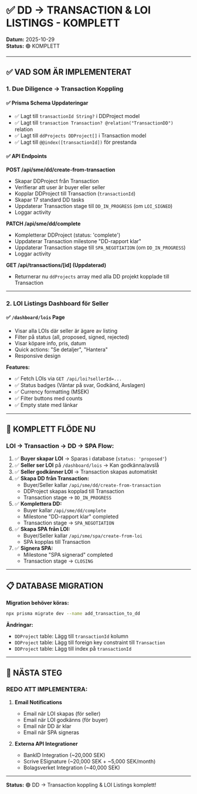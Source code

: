 # ✅ DD → TRANSACTION & LOI LISTINGS - KOMPLETT

**Datum:** 2025-10-29  
**Status:** 🟢 KOMPLETT

---

## ✅ VAD SOM ÄR IMPLEMENTERAT

### **1. Due Diligence → Transaction Koppling**

#### ✅ Prisma Schema Uppdateringar
- ✅ Lagt till `transactionId String?` i DDProject model
- ✅ Lagt till `transaction Transaction? @relation("TransactionDD")` relation
- ✅ Lagt till `ddProjects DDProject[]` i Transaction model
- ✅ Lagt till `@@index([transactionId])` för prestanda

#### ✅ API Endpoints

**POST /api/sme/dd/create-from-transaction**
- Skapar DDProject från Transaction
- Verifierar att user är buyer eller seller
- Kopplar DDProject till Transaction (`transactionId`)
- Skapar 17 standard DD tasks
- Uppdaterar Transaction stage till `DD_IN_PROGRESS` (om `LOI_SIGNED`)
- Loggar activity

**PATCH /api/sme/dd/complete**
- Kompletterar DDProject (status: 'complete')
- Uppdaterar Transaction milestone "DD-rapport klar"
- Uppdaterar Transaction stage till `SPA_NEGOTIATION` (om `DD_IN_PROGRESS`)
- Loggar activity

**GET /api/transactions/[id] (Uppdaterad)**
- Returnerar nu `ddProjects` array med alla DD projekt kopplade till Transaction

---

### **2. LOI Listings Dashboard för Seller**

#### ✅ `/dashboard/lois` Page
- Visar alla LOIs där seller är ägare av listing
- Filter på status (all, proposed, signed, rejected)
- Visar köpare info, pris, datum
- Quick actions: "Se detaljer", "Hantera"
- Responsive design

**Features:**
- ✅ Fetch LOIs via `GET /api/loi?sellerId=...`
- ✅ Status badges (Väntar på svar, Godkänd, Avslagen)
- ✅ Currency formatting (MSEK)
- ✅ Filter buttons med counts
- ✅ Empty state med länkar

---

## 🔄 KOMPLETT FLÖDE NU

### **LOI → Transaction → DD → SPA Flow:**

1. ✅ **Buyer skapar LOI** → Sparas i database (`status: 'proposed'`)
2. ✅ **Seller ser LOI** på `/dashboard/lois` → Kan godkänna/avslå
3. ✅ **Seller godkänner LOI** → Transaction skapas automatiskt
4. ✅ **Skapa DD från Transaction:**
   - Buyer/Seller kallar `/api/sme/dd/create-from-transaction`
   - DDProject skapas kopplad till Transaction
   - Transaction stage → `DD_IN_PROGRESS`
5. ✅ **Komplettera DD:**
   - Buyer kallar `/api/sme/dd/complete`
   - Milestone "DD-rapport klar" completed
   - Transaction stage → `SPA_NEGOTIATION`
6. ✅ **Skapa SPA från LOI:**
   - Buyer/Seller kallar `/api/sme/spa/create-from-loi`
   - SPA kopplas till Transaction
7. ✅ **Signera SPA:**
   - Milestone "SPA signerad" completed
   - Transaction stage → `CLOSING`

---

## 📋 DATABASE MIGRATION

**Migration behöver köras:**
```bash
npx prisma migrate dev --name add_transaction_to_dd
```

**Ändringar:**
- `DDProject` table: Lägg till `transactionId` kolumn
- `DDProject` table: Lägg till foreign key constraint till `Transaction`
- `DDProject` table: Lägg till index på `transactionId`

---

## 🎯 NÄSTA STEG

### **REDO ATT IMPLEMENTERA:**

1. **Email Notifications**
   - Email när LOI skapas (för seller)
   - Email när LOI godkänns (för buyer)
   - Email när DD är klar
   - Email när SPA signeras

2. **Externa API Integrationer**
   - BankID Integration (~20,000 SEK)
   - Scrive ESignature (~20,000 SEK + ~5,000 SEK/month)
   - Bolagsverket Integration (~40,000 SEK)

---

**Status:** 🟢 DD → Transaction koppling & LOI Listings komplett!

